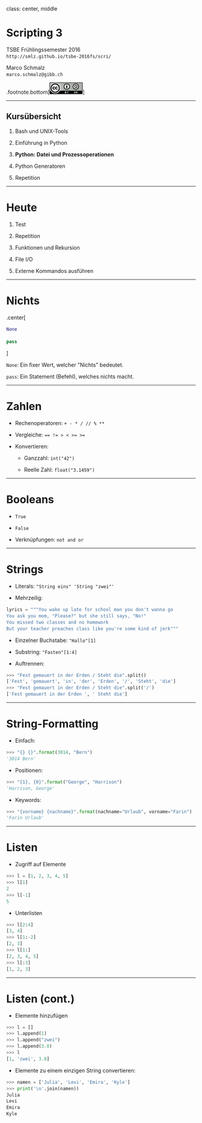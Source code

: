 class: center, middle
# Scripting 3

TSBE Frühlingssemester 2016  
`http://smlz.github.io/tsbe-2016fs/scri/`  

Marco Schmalz  
`marco.schmalz@gibb.ch`  

.footnote.bottom[<a rel="license" href="http://creativecommons.org/licenses/by-sa/4.0/"><img alt="Creative Commons License" style="border-width:0" src="/assets/cc88x31.png" /></a>]

---
## Kursübersicht

1. Bash und UNIX-Tools

2. Einführung in Python

3. **Python: Datei und Prozessoperationen**

4. Python Generatoren

5. Repetition
---
# Heute

1. Test

2. Repetition

3. Funktionen und Rekursion

4. File I/O

5. Externe Kommandos ausführen

---
# Nichts

.center[
```python
None

pass
```
]


`None`: Ein fixer Wert, welcher "Nichts" bedeutet.

`pass`: Ein Statement (Befehl), welches nichts macht.

---

# Zahlen

* Rechenoperatoren: `+ - * / // % **`

* Vergleiche: `== != > < >= >=`

* Konvertieren:

  * Ganzzahl: `int("42")`

  * Reelle Zahl: `float("3.1459")`

---

# Booleans

* `True`

* `False`

* Verknüpfungen: `not and or`

---
# Strings

* Literals: `"String eins" 'String "zwei"'`

* Mehrzeilig:
```python
lyrics = """You wake up late for school man you don't wanna go
You ask you mom, "Please?" but she still says, "No!"
You missed two classes and no homework
But your teacher preaches class like you're some kind of jerk"""
```
* Einzelner Buchstabe: `"Hallo"[1]`

* Substring: `"Fasten"[1:4]`

* Auftrennen:
```python
>>> "Fest gemauert in der Erden / Steht die".split()
['Fest', 'gemauert', 'in', 'der', 'Erden', '/', 'Steht', 'die']
>>> "Fest gemauert in der Erden / Steht die".split('/')
['Fest gemauert in der Erden ', ' Steht die']
```
---
# String-Formatting

* Einfach:
```python
>>> "{} {}".format(3014, "Bern")
'3014 Bern'
```

* Positionen:
```python
>>> "{1}, {0}".format("George", "Harrison")
'Harrison, George'
```

* Keywords:
```python
>>> "{vorname} {nachname}".format(nachname="Urlaub", vorname="Farin")
'Farin Urlaub'
```

---
# Listen

* Zugriff auf Elemente
```python
>>> l = [1, 2, 3, 4, 5]
>>> l[1]
2
>>> l[-1]
5
```

* Unterlisten
```python
>>> l[2:4]
[3, 4]
>>> l[1:-2]
[2, 3]
>>> l[1:]
[2, 3, 4, 5]
>>> l[:3]
[1, 2, 3]
```
---
# Listen (cont.)

* Elemente hinzufügen
```python
>>> l = []
>>> l.append(1)
>>> l.append("zwei")
>>> l.append(3.0)
>>> l
[1, 'zwei', 3.0]
```

* Elemente zu einem einzigen String convertieren:
```python
>>> namen = ['Julia', 'Levi', 'Emira', 'Kyle']
>>> print('\n'.join(namen))
Julia
Levi
Emira
Kyle
```
